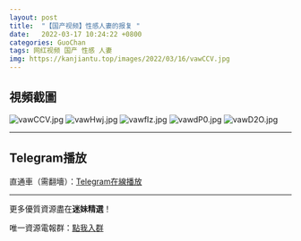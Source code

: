```yaml
---
layout: post
title:  "【国产视频】性感人妻的报复 "
date:   2022-03-17 10:24:22 +0800
categories: GuoChan
tags: 网红视频 国产 性感 人妻
img: https://kanjiantu.top/images/2022/03/16/vawCCV.jpg
---
```



## 視頻截圖

![vawCCV.jpg](https://kanjiantu.top/images/2022/03/16/vawCCV.jpg)
![vawHwj.jpg](https://kanjiantu.top/images/2022/03/16/vawHwj.jpg)
![vawfIz.jpg](https://kanjiantu.top/images/2022/03/16/vawfIz.jpg)
![vawdP0.jpg](https://kanjiantu.top/images/2022/03/16/vawdP0.jpg)
![vawD2O.jpg](https://kanjiantu.top/images/2022/03/16/vawD2O.jpg)

* * *
## Telegram播放

直通車（需翻墻）：[Telegram在線播放](https://t.me/mimeijingxuan/93)

* * *
更多優質資源盡在**迷妹精選**！

唯一資源電報群：[點我入群](https://t.me/mimeijingxuan)


